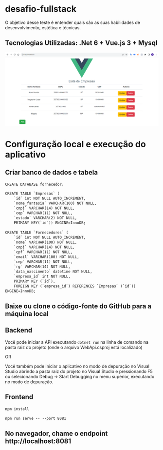 # desafio-fullstack
O objetivo desse teste é entender quais são as suas habilidades de desenvolvimento, estética e técnicas.

<h2>Tecnologias Utilizadas: .Net 6 + Vue.js 3 + Mysql</h2>

![image](https://raw.githubusercontent.com/sigrid-fr/desafio-fullstack/main/imagem.png)

# Configuração local e execução do aplicativo

<h2>Criar banco de dados e tabela</h2>

```CREATE DATABASE fornecedor;```

```
CREATE TABLE `Empresas` (
	`id` int NOT NULL AUTO_INCREMENT,
	`nome_fantasia` VARCHAR(100) NOT NULL,
	`cnpj` VARCHAR(14) NOT NULL,
	`cep` VARCHAR(11) NOT NULL,
	`estado` VARCHAR(2) NOT NULL,
	PRIMARY KEY(`id`)) ENGINE=InnoDB;

CREATE TABLE `Fornecedores` (
	`id` int NOT NULL AUTO_INCREMENT,
	`nome` VARCHAR(100) NOT NULL,
	`cnpj` VARCHAR(14) NOT NULL,
	`cpf` VARCHAR(11) NOT NULL,
	`email` VARCHAR(100) NOT NULL,
	`cep` VARCHAR(11) NOT NULL,
	`rg` VARCHAR(14) NOT NULL,
	`data_nascimento` datetime NOT NULL,
	`empresa_id` int NOT NULL,
	PRIMARY KEY (`id`),
	FOREIGN KEY (`empresa_id`) REFERENCES `Empresas` (`id`)) ENGINE=InnoDB;
```

<h2> Baixe ou clone o código-fonte do GitHub para a máquina local </h2>

<h2> Backend</h2>

Você pode iniciar a API executando ```dotnet run``` na linha de comando na pasta raiz do projeto (onde o arquivo WebApi.csproj está localizado)

OR

Você também pode iniciar o aplicativo no modo de depuração no Visual Studio abrindo a pasta raiz do projeto no Visual Studio e pressionando F5 ou selecionando Debug -> Start Debugging no menu superior, executando no modo de depuração.

<h2>Frontend</h2>

```npm install```

```npm run serve -- --port 8081```

<h2>No navegador, chame o endpoint http://localhost:8081</h2>
